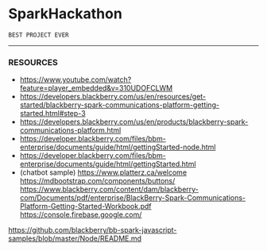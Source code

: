 # SparkHackathon


```
BEST PROJECT EVER
```
---

### RESOURCES

* https://www.youtube.com/watch?feature=player_embedded&v=310UDOFCLWM
* https://developers.blackberry.com/us/en/resources/get-started/blackberry-spark-communications-platform-getting-started.html#step-3
* https://developers.blackberry.com/us/en/products/blackberry-spark-communications-platform.html
* https://developer.blackberry.com/files/bbm-enterprise/documents/guide/html/gettingStarted-node.html
* https://developer.blackberry.com/files/bbm-enterprise/documents/guide/html/gettingStarted.html
* (chatbot sample) https://www.platterz.ca/welcome 
https://mdbootstrap.com/components/buttons/
https://www.blackberry.com/content/dam/blackberry-com/Documents/pdf/enterprise/BlackBerry-Spark-Communications-Platform-Getting-Started-Workbook.pdf
https://console.firebase.google.com/

https://github.com/blackberry/bb-spark-javascript-samples/blob/master/Node/README.md
